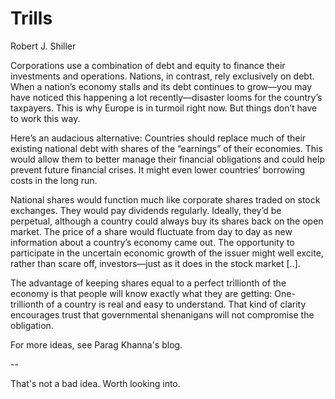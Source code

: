 # Trills

Robert J. Shiller

Corporations use a combination of debt and equity to finance their investments and operations. Nations, in contrast, rely exclusively on debt. When a nation’s economy stalls and its debt continues to grow—you may have noticed this happening a lot recently—disaster looms for the country’s taxpayers. This is why Europe is in turmoil right now. But things don’t have to work this way.

Here’s an audacious alternative: Countries should replace much of their existing national debt with shares of the “earnings” of their economies. This would allow them to better manage their financial obligations and could help prevent future financial crises. It might even lower countries’ borrowing costs in the long run.

National shares would function much like corporate shares traded on stock exchanges. They would pay dividends regularly. Ideally, they’d be perpetual, although a country could always buy its shares back on the open market. The price of a share would fluctuate from day to day as new information about a country’s economy came out. The opportunity to participate in the uncertain economic growth of the issuer might well excite, rather than scare off, investors—just as it does in the stock market [..].

The advantage of keeping shares equal to a perfect trillionth of the economy is that people will know exactly what they are getting: One-trillionth of a country is real and easy to understand. That kind of clarity encourages trust that governmental shenanigans will not compromise the obligation.

For more ideas, see Parag Khanna's blog.

--

That's not a bad idea. Worth looking into.
